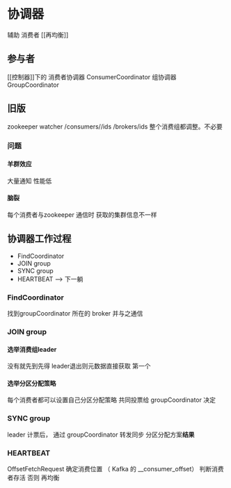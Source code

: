 # 协调器
辅助 消费者 [[再均衡]]

## 参与者
[[控制器]]下的
消费者协调器 ConsumerCoordinator
组协调器 GroupCoordinator

## 旧版
zookeeper watcher
/consumers/<group>/ids 
/brokers/ids
整个消费组都调整。不必要

### 问题 
#### 羊群效应
大量通知 性能低
#### 脑裂
每个消费者与zookeeper 通信时 获取的集群信息不一样


## 协调器工作过程
 - FindCoordinator 
 - JOIN group
 - SYNC group
 - HEARTBEAT --> 下一躺

### FindCoordinator 
找到groupCoordinator 所在的 broker 并与之通信

### JOIN group
#### 选举消费组leader
没有就先到先得 
leader退出则元数据直接获取 第一个

#### 选举分区分配策略
每个消费者都可以设置自己分区分配策略
共同投票给 groupCoordinator 决定

### SYNC group
leader 计票后， 通过 groupCoordinator 转发同步 分区分配方案**结果**

### HEARTBEAT
OffsetFetchRequest  确定消费位置 （ Kafka 的 __consumer_offset）
判断消费者存活 否则 再均衡
